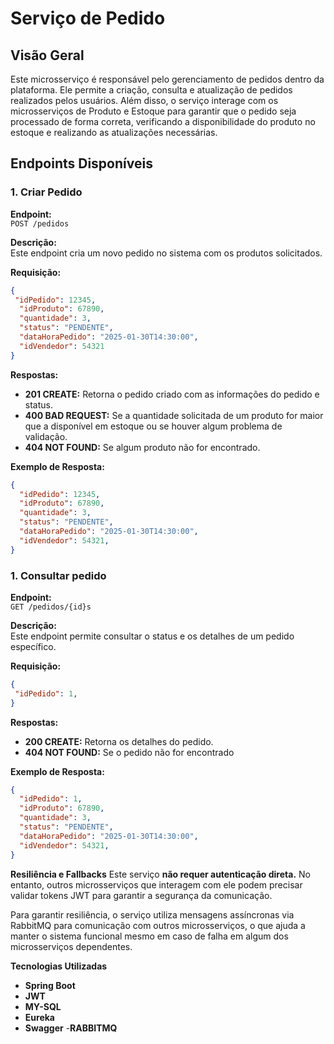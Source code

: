 # Serviço de Pedido

## Visão Geral
Este microsserviço é responsável pelo gerenciamento de pedidos dentro da plataforma. Ele permite a criação, consulta e atualização de pedidos realizados pelos usuários. Além disso, o serviço interage com os microsserviços de Produto e Estoque para garantir que o pedido seja processado de forma correta, verificando a disponibilidade do produto no estoque e realizando as atualizações necessárias.

## Endpoints Disponíveis
### 1. Criar Pedido
**Endpoint:**  
`POST /pedidos`

**Descrição:**  
Este endpoint cria um novo pedido no sistema com os produtos solicitados.


**Requisição:**
```json
{
 "idPedido": 12345,
  "idProduto": 67890,
  "quantidade": 3,
  "status": "PENDENTE",
  "dataHoraPedido": "2025-01-30T14:30:00",
  "idVendedor": 54321
}
```

**Respostas:**
- **201 CREATE:** Retorna o pedido criado com as informações do pedido e status.
- **400 BAD REQUEST:** Se a quantidade solicitada de um produto for maior que a disponível em estoque ou se houver algum problema de validação.
- **404 NOT FOUND:** Se algum produto não for encontrado.

**Exemplo de Resposta:**
```json
{
  "idPedido": 12345,
  "idProduto": 67890,
  "quantidade": 3,
  "status": "PENDENTE",
  "dataHoraPedido": "2025-01-30T14:30:00",
  "idVendedor": 54321,
}
```

### 1. Consultar pedido
**Endpoint:**  
`GET /pedidos/{id}s`

**Descrição:**  
Este endpoint permite consultar o status e os detalhes de um pedido específico.

**Requisição:**

```json
{
 "idPedido": 1,
}
```

**Respostas:**
- **200 CREATE:** Retorna os detalhes do pedido.
- **404 NOT FOUND:** Se o pedido não for encontrado
  

**Exemplo de Resposta:**
```json
{
  "idPedido": 1,
  "idProduto": 67890,
  "quantidade": 3,
  "status": "PENDENTE",
  "dataHoraPedido": "2025-01-30T14:30:00",
  "idVendedor": 54321,
}
```


**Resiliência e Fallbacks**
Este serviço **não requer autenticação direta.** No entanto, outros microsserviços que interagem com ele podem precisar validar tokens JWT para garantir a segurança da comunicação.

Para garantir resiliência, o serviço utiliza mensagens assíncronas via RabbitMQ para comunicação com outros microsserviços, o que ajuda a manter o sistema funcional mesmo em caso de falha em algum dos microsserviços dependentes.

**Tecnologias Utilizadas**
- **Spring Boot**
- **JWT**
- **MY-SQL**
- **Eureka**
- **Swagger**
-**RABBITMQ**
